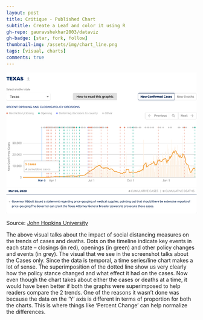 ```yaml
---
layout: post
title: Critique - Published Chart 
subtitle: Create a Leaf and color it using R
gh-repo: gauravshekhar2003/dataviz
gh-badge: [star, fork, follow]
thumbnail-img: /assets/img/chart_line.png
tags: [visual, charts]
comments: true
---
```


![Visual](https://raw.githubusercontent.com/gauravshekhar2003/dataviz/master/assets/img/A1Covid19.png)

Source: [John Hopkins University](https://coronavirus.jhu.edu/data/state-timeline/new-confirmed-cases/texas/1)

The above visual talks about the impact of social distancing measures on the trends of cases and deaths. Dots on the timeline indicate key events in each state – closings (in red), openings (in green) and other policy changes and events (in grey).
The visual that we see in the screenshot talks about the Cases only. Since the data is temporal, a time series/line chart makes a lot of sense. The superimposition of the dotted line show us very clearly how the policy stance changed and what effect it had on the cases. Now even though the chart takes about either the cases or deaths at a time, it would have been better if both the graphs were superimposed to help readers compare the 2 trends. One of the reasons it wasn’t done was because the data on the ‘Y’ axis is different in terms of proportion for both the charts. This is where things like ‘Percent Change’ can help normalize the differences. 

